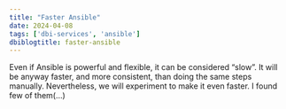 ```yaml
---
title: "Faster Ansible"
date: 2024-04-08
tags: ['dbi-services', 'ansible']
dbiblogtitle: faster-ansible
---
```

Even if Ansible is powerful and flexible, it can be considered “slow”. It will be anyway faster, and more consistent, than doing the same steps manually. Nevertheless, we will experiment to make it even faster. I found few of them(…)